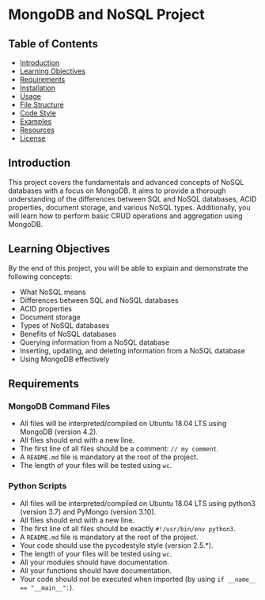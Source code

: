 # MongoDB and NoSQL Project

## Table of Contents
- [Introduction](#introduction)
- [Learning Objectives](#learning-objectives)
- [Requirements](#requirements)
- [Installation](#installation)
- [Usage](#usage)
- [File Structure](#file-structure)
- [Code Style](#code-style)
- [Examples](#examples)
- [Resources](#resources)
- [License](#license)

## Introduction
This project covers the fundamentals and advanced concepts of NoSQL databases with a focus on MongoDB. It aims to provide a thorough understanding of the differences between SQL and NoSQL databases, ACID properties, document storage, and various NoSQL types. Additionally, you will learn how to perform basic CRUD operations and aggregation using MongoDB.

## Learning Objectives
By the end of this project, you will be able to explain and demonstrate the following concepts:
- What NoSQL means
- Differences between SQL and NoSQL databases
- ACID properties
- Document storage
- Types of NoSQL databases
- Benefits of NoSQL databases
- Querying information from a NoSQL database
- Inserting, updating, and deleting information from a NoSQL database
- Using MongoDB effectively

## Requirements
### MongoDB Command Files
- All files will be interpreted/compiled on Ubuntu 18.04 LTS using MongoDB (version 4.2).
- All files should end with a new line.
- The first line of all files should be a comment: `// my comment`.
- A `README.md` file is mandatory at the root of the project.
- The length of your files will be tested using `wc`.

### Python Scripts
- All files will be interpreted/compiled on Ubuntu 18.04 LTS using python3 (version 3.7) and PyMongo (version 3.10).
- All files should end with a new line.
- The first line of all files should be exactly `#!/usr/bin/env python3`.
- A `README.md` file is mandatory at the root of the project.
- Your code should use the pycodestyle style (version 2.5.*).
- The length of your files will be tested using `wc`.
- All your modules should have documentation.
- All your functions should have documentation.
- Your code should not be executed when imported (by using `if __name__ == "__main__":`).
